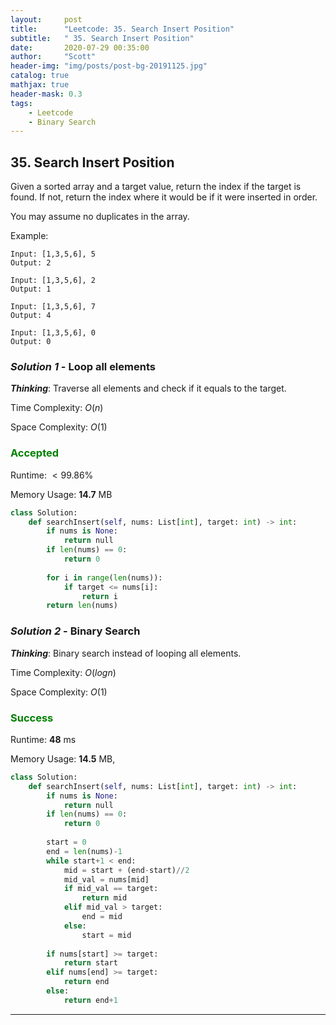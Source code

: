 ```yaml
---
layout:     post
title:      "Leetcode: 35. Search Insert Position"
subtitle:   " 35. Search Insert Position"
date:       2020-07-29 00:35:00
author:     "Scott"
header-img: "img/posts/post-bg-20191125.jpg"
catalog: true
mathjax: true
header-mask: 0.3
tags:
    - Leetcode
    - Binary Search
---
```





## 35. Search Insert Position
Given a sorted array and a target value, return the index if the target is found. If not, return the index where it would be if it were inserted in order.

You may assume no duplicates in the array.

Example:
```
Input: [1,3,5,6], 5
Output: 2

Input: [1,3,5,6], 2
Output: 1

Input: [1,3,5,6], 7
Output: 4

Input: [1,3,5,6], 0
Output: 0
```


### *Solution 1* - Loop all elements
***Thinking***: Traverse all elements and check if it equals to the target. 

Time Complexity: $O(n)$

Space Complexity: $O(1)$

### <font color='green'>Accepted</font> 

Runtime: $<99.86\%$

Memory Usage: **14.7** MB

```python
class Solution:
    def searchInsert(self, nums: List[int], target: int) -> int:
        if nums is None:
            return null
        if len(nums) == 0:
            return 0
        
        for i in range(len(nums)):
            if target <= nums[i]:
                return i
        return len(nums)
```

### *Solution 2* - Binary Search
***Thinking***: Binary search instead of looping all elements. 

Time Complexity: $O(log  n)$

Space Complexity: $O(1)$

### <font color='green'>Success</font> 

Runtime: **48** ms

Memory Usage: **14.5** MB, 

```python
class Solution:
    def searchInsert(self, nums: List[int], target: int) -> int:
        if nums is None:
            return null
        if len(nums) == 0:
            return 0
        
        start = 0
        end = len(nums)-1
        while start+1 < end:
            mid = start + (end-start)//2
            mid_val = nums[mid]
            if mid_val == target:
                return mid
            elif mid_val > target:
                end = mid
            else:
                start = mid
                
        if nums[start] >= target:
            return start
        elif nums[end] >= target:
            return end
        else:
            return end+1
```
--- 
